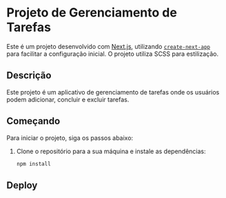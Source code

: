 # Projeto de Gerenciamento de Tarefas

Este é um projeto desenvolvido com [Next.js](https://nextjs.org), utilizando [`create-next-app`](https://nextjs.org/docs/app/api-reference/cli/create-next-app) para facilitar a configuração inicial. O projeto utiliza SCSS para estilização.

## Descrição

Este projeto é um aplicativo de gerenciamento de tarefas onde os usuários podem adicionar, concluir e excluir tarefas.

## Começando

Para iniciar o projeto, siga os passos abaixo:

1. Clone o repositório para a sua máquina e instale as dependências:
   ```bash
   npm install

## Deploy
